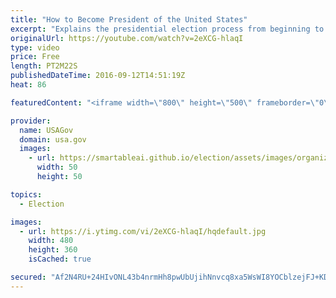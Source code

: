```yaml
---
title: "How to Become President of the United States"
excerpt: "Explains the presidential election process from beginning to end.  President Poster: https://www.usa.gov/election#item-212481  Lesson Plan: https://www.usa.gov/president-poster-lesson-plan"
originalUrl: https://youtube.com/watch?v=2eXCG-hlaqI
type: video
price: Free
length: PT2M22S
publishedDateTime: 2016-09-12T14:51:19Z
heat: 86

featuredContent: "<iframe width=\"800\" height=\"500\" frameborder=\"0\" src=\"https://www.youtube.com/embed/2eXCG-hlaqI\" allow=\"accelerometer; autoplay; encrypted-media; gyroscope; picture-in-picture\" allowfullscreen></iframe>"

provider:
  name: USAGov
  domain: usa.gov
  images:
    - url: https://smartableai.github.io/election/assets/images/organizations/usa.gov-50x50.jpg
      width: 50
      height: 50

topics:
  - Election

images:
  - url: https://i.ytimg.com/vi/2eXCG-hlaqI/hqdefault.jpg
    width: 480
    height: 360
    isCached: true

secured: "Af2N4RU+24HIvONL43b4nrmHh8pwUbUjihNnvcq8xa5WsWI8YOCblzejFJ+KDDdk4JRyzpVLAhzVJhuxXCEdDCk+haMPru0ayXf4Vtqh8vp6LxOWTztn3WaguY9Zn2OEI4TPTCIRv8qQ7d+wbRly3LXM4YgkjMDB6cKAvFDMeLnpI/ScJugsd2KlN5QmZELsu9pXbJmc5hUp6PLitgXTqGhFs+A8tHIt03D/tsZl5WTrDHDBgCeC1/LtcDPmy3zW3UDbhVNFC7uI/LgMKqTNUoBMcwQw3pHwdOGsJlmPgz+oRUX0TKNhuIV85f0CsWm2gBXrOd/bGqDc05VxA2LrbECpX6Sr9WVc2hWClMkdF7uiSMFV00B3EtQDf2P6sm40WKRhqONCQ7IZ1r/MtBOo9g==;KpUFaX5odfOu6i4GR3r4jg=="
---
```


